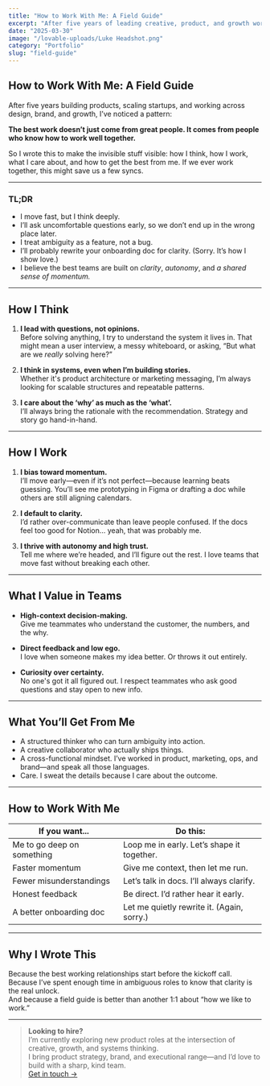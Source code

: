 ```yaml
---
title: "How to Work With Me: A Field Guide"
excerpt: "After five years of leading creative, product, and growth work across startups, here’s what I’ve learned about how I work—and how to work with me."
date: "2025-03-30"
image: "/lovable-uploads/Luke Headshot.png"
category: "Portfolio"
slug: "field-guide"
---
```


## How to Work With Me: A Field Guide

After five years building products, scaling startups, and working across design, brand, and growth, I’ve noticed a pattern:

**The best work doesn’t just come from great people. It comes from people who know how to work well together.**

So I wrote this to make the invisible stuff visible: how I think, how I work, what I care about, and how to get the best from me. If we ever work together, this might save us a few syncs.

---

### TL;DR

- I move fast, but I think deeply.
- I’ll ask uncomfortable questions early, so we don’t end up in the wrong place later.
- I treat ambiguity as a feature, not a bug.
- I’ll probably rewrite your onboarding doc for clarity. (Sorry. It’s how I show love.)
- I believe the best teams are built on *clarity*, *autonomy*, and *a shared sense of momentum.*

---

## How I Think

1. **I lead with questions, not opinions.**  
   Before solving anything, I try to understand the system it lives in. That might mean a user interview, a messy whiteboard, or asking, “But what are we *really* solving here?”

2. **I think in systems, even when I’m building stories.**  
   Whether it's product architecture or marketing messaging, I’m always looking for scalable structures and repeatable patterns.

3. **I care about the ‘why’ as much as the ‘what’.**  
   I’ll always bring the rationale with the recommendation. Strategy and story go hand-in-hand.

---

## How I Work

1. **I bias toward momentum.**  
   I’ll move early—even if it’s not perfect—because learning beats guessing. You’ll see me prototyping in Figma or drafting a doc while others are still aligning calendars.

2. **I default to clarity.**  
   I’d rather over-communicate than leave people confused. If the docs feel too good for Notion… yeah, that was probably me.

3. **I thrive with autonomy and high trust.**  
   Tell me where we’re headed, and I’ll figure out the rest. I love teams that move fast without breaking each other.

---

## What I Value in Teams

- **High-context decision-making.**  
  Give me teammates who understand the customer, the numbers, and the why.

- **Direct feedback and low ego.**  
  I love when someone makes my idea better. Or throws it out entirely.

- **Curiosity over certainty.**  
  No one's got it all figured out. I respect teammates who ask good questions and stay open to new info.

---

## What You’ll Get From Me

- A structured thinker who can turn ambiguity into action.
- A creative collaborator who actually ships things.
- A cross-functional mindset. I’ve worked in product, marketing, ops, and brand—and speak all those languages.
- Care. I sweat the details because I care about the outcome.

---

## How to Work With Me

| If you want... | Do this: |
|----------------|----------|
| Me to go deep on something | Loop me in early. Let’s shape it together. |
| Faster momentum | Give me context, then let me run. |
| Fewer misunderstandings | Let’s talk in docs. I’ll always clarify. |
| Honest feedback | Be direct. I’d rather hear it early. |
| A better onboarding doc | Let me quietly rewrite it. (Again, sorry.) |

---

## Why I Wrote This

Because the best working relationships start before the kickoff call.  
Because I’ve spent enough time in ambiguous roles to know that clarity is the real unlock.  
And because a field guide is better than another 1:1 about “how we like to work.”

---

> **Looking to hire?**  
> I’m currently exploring new product roles at the intersection of creative, growth, and systems thinking.  
> I bring product strategy, brand, and executional range—and I’d love to build with a sharp, kind team.  
> [Get in touch →](/contact)

